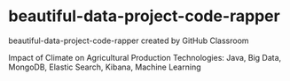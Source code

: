 # beautiful-data-project-code-rapper
beautiful-data-project-code-rapper created by GitHub Classroom

Impact of Climate on Agricultural Production
Technologies: Java, Big Data, MongoDB, Elastic Search, Kibana, Machine Learning
